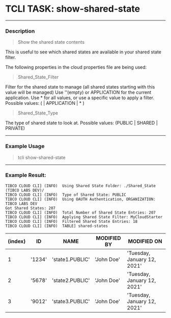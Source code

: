 # TCLI TASK: show-shared-state

---
### Description
> Show the shared state contents

This is useful to see which shared states are available in your shared state filter.

The following properties in the cloud properties file are being used:

> Shared_State_Filter

Filter for the shared state to manage (all shared states starting with this value will be managed)
Use ''(empty) or APPLICATION for the current application. Use * for all values, or use a specific value to apply a filter.
Possible values: ( <Filter> | APPLICATION | * )

> Shared_State_Type

The type of shared state to look at.
Possible values: (PUBLIC | SHARED | PRIVATE)

---
### Example Usage
> tcli show-shared-state

---
### Example Result:

```console
TIBCO CLOUD CLI] (INFO)  Using Shared State Folder: ./Shared_State (TIBCO LABS DEV)/
TIBCO CLOUD CLI] (INFO)  Type of Shared State: PUBLIC
TIBCO CLOUD CLI] (INFO)  Using OAUTH Authentication, ORGANIZATION: TIBCO LABS DEV
Got Shared States: 207
TIBCO CLOUD CLI] (INFO)  Total Number of Shared State Entries: 207
TIBCO CLOUD CLI] (INFO)  Applying Shared State Filter: MyCloudStarter
TIBCO CLOUD CLI] (INFO)  Filtered Shared State Entries: 18
TIBCO CLOUD CLI] (INFO)  TABLE] shared-states 
```

|(index)|ID|NAME|MODIFIED BY|MODIFIED ON|
--- | --- | --- | --- | ---
| 1 | '1234' | 'state1.PUBLIC' | 'John Doe' | 'Tuesday, January 12, 2021'  |
| 2 | '5678' | 'state2.PUBLIC' | 'John Doe' | 'Tuesday, January 12, 2021'  |
| 3 | '9012' | 'state3.PUBLIC' | 'John Doe' | 'Tuesday, January 12, 2021'  |
